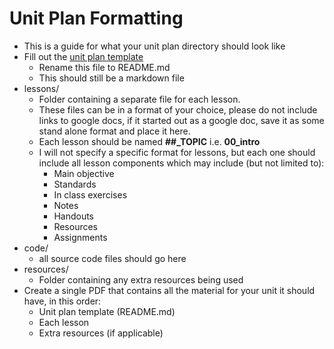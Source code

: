 # Unit Plan Formatting
  * This is a guide for what your unit plan directory should look like
  * Fill out the [unit plan template](unit_plan_template.md)
    * Rename this file to README.md
    * This should still be a markdown file
  * lessons/
    - Folder containing a separate file for each lesson.
    - These files can be in a format of your choice, please do not include links to google docs, if it started out as a google doc, save it as some stand alone format and place it here.
    - Each lesson should be named __##\_TOPIC__ i.e. __00\_intro__
    - I will not specify a specific format for lessons, but each one should include all lesson components which may include (but not limited to):
      - Main objective
      - Standards
      - In class exercises
      - Notes
      - Handouts
      - Resources
      - Assignments
  * code/
    * all source code files should go here
  * resources/
    - Folder containing any extra resources being used
  * Create a single PDF that contains all the material for your unit it should have, in this order:
    * Unit plan template (README.md)
    * Each lesson
    * Extra resources (if applicable)
